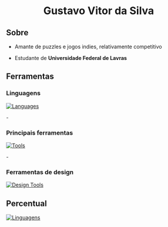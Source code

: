 <h1 align="center"> Gustavo Vitor da Silva</h1>
<h2>  Sobre  </h2>

- Amante de puzzles e jogos indies, relativamente competitivo

- Estudante de **Universidade Federal de Lavras** 

<h2> Ferramentas </h2>

<h3><strong>Linguagens</strong></h3>

[![Languages](https://skillicons.dev/icons?i=java,python,javascript,c,r,cpp&perline=4)](https://skillicons.dev)

-<h3> **Principais ferramentas** </h3>
[![Tools](https://skillicons.dev/icons?i=vscode,git,css,html,nodejs,&perline=4)](https://skillicons.dev)

 -<h3> **Ferramentas de design** </h3>
 [![Design Tools](https://skillicons.dev/icons?i=ae,ps,pr,blender)](https://skillicons.dev)

<h2> Percentual </h2>

   [![Linguagens](https://github-readme-stats.vercel.app/api/top-langs/?username=Bytsuki0&theme=dark&show_icons=true&layout=donut)](https://github.com/anuraghazra/github-readme-stats)

